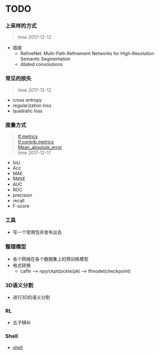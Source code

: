 # TODO

### 上采样的方式
> time 2017-12-12

* 插值
    * RefineNet: Multi-Path Refinement Networks for High-Resolution Semantic Segmentation
    * dilated convolutions

### 常见的损失
> time 2017-12-12
 * cross entropy
 * regularization loss
 * quadratic loss
 

### 度量方式
> [tf.metrics](https://www.tensorflow.org/api_docs/python/tf/metrics)   
> [tf.contrib.metrics](https://www.tensorflow.org/api_guides/python/contrib.metrics)   
> [Mean_absolute_error](https://en.wikipedia.org/wiki/Mean_absolute_error)   
> time 2017-12-17  
 * IoU
 * Acc
 * MAE
 * RMSE
 * AUC
 * ROC
 * precision
 * recall
 * F-score


### 工具
* 写一个常用包并发布出去


### 整理模型
* 各个网络在各个数据集上的预训练模型
* 格式转换  
   * caffe --> npy/ckpt/pickle/pkl --> tfmodel(checkpoint)

### 3D语义分割
* 进行3D的语义分割

### RL
* 五子棋AI

### Shell
* [shell](http://blog.csdn.net/a2005120832/article/details/5656187)
